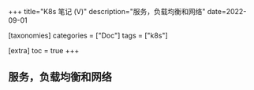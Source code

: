 +++
title="K8s 笔记 (V)"
description="服务，负载均衡和网络"
date=2022-09-01

[taxonomies]
categories = ["Doc"]
tags = ["k8s"]

[extra]
toc = true
+++

## 服务，负载均衡和网络
